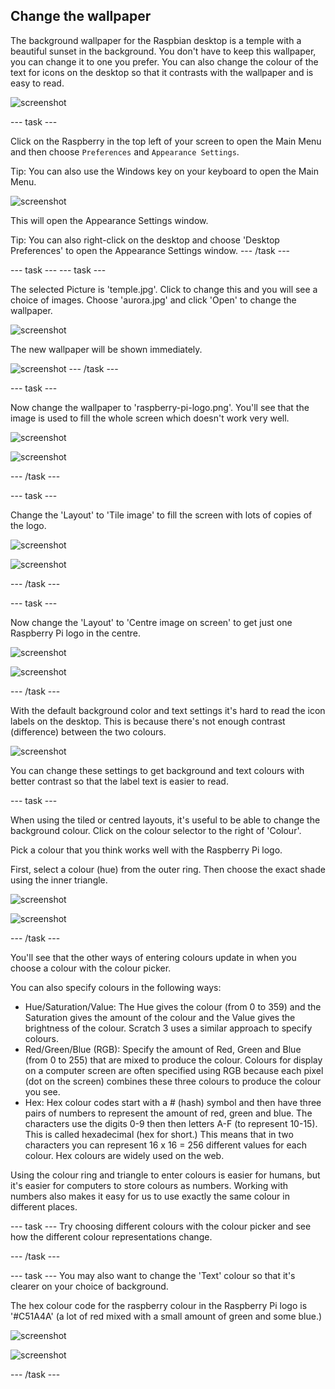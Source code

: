 ## Change the wallpaper

The background wallpaper for the Raspbian desktop is a temple with a beautiful sunset in the background. You don't have to keep this wallpaper, you can change it to one you prefer. You can also change the colour of the text for icons on the desktop so that it contrasts with the wallpaper and is easy to read.

![screenshot](images/custom-default.png)

--- task ---

Click on the Raspberry in the top left of your screen to open the Main Menu and then choose `Preferences` and `Appearance Settings`. 

Tip: You can also use the Windows key on your keyboard to open the Main Menu.

![screenshot](images/custom-menu.png)

This will open the Appearance Settings window.

Tip: You can also right-click on the desktop and choose 'Desktop Preferences' to open the Appearance Settings window.
--- /task ---

--- task ---
--- task ---

The selected Picture is 'temple.jpg'. Click to change this and you will see a choice of images. Choose 'aurora.jpg' and click 'Open' to change the wallpaper. 

![screenshot](images/custom-dialog.png)

The new wallpaper will be shown immediately. 

![screenshot](images/custom-aurora.png)
--- /task ---

--- task ---

Now change the wallpaper to 'raspberry-pi-logo.png'. You'll see that the image is used to fill the whole screen which doesn't work very well.

![screenshot](images/custom-dialog.png)

![screenshot](images/custom-logo.png)

--- /task ---

--- task ---

Change the 'Layout' to 'Tile image' to fill the screen with lots of copies of the logo.

![screenshot](images/custom-tile-dialog.png)

![screenshot](images/custom-tile.png)

--- /task ---

--- task ---

Now change the 'Layout' to 'Centre image on screen' to get just one Raspberry Pi logo in the centre. 

![screenshot](images/custom-centre-dialog.png)

![screenshot](images/custom-centre.png)

--- /task ---

With the default background color and text settings it's hard to read the icon labels on the desktop. This is because there's not enough contrast (difference) between the two colours.

![screenshot](images/custom-contrast.png)

You can change these settings to get background and text colours with better contrast so that the label text is easier to read. 

--- task ---

When using the tiled or centred layouts, it's useful to be able to change the background colour. Click on the colour selector to the right of 'Colour'.

Pick a colour that you think works well with the Raspberry Pi logo. 

First, select a colour (hue) from the outer ring. Then choose the exact shade using the inner triangle.

![screenshot](images/custom-background-colour-dialog.png)

![screenshot](images/custom-background-colour.png)

--- /task ---

You'll see that the other ways of entering colours update in when you choose a colour with the colour picker. 

You can also specify colours in the following ways:

- Hue/Saturation/Value: The Hue gives the colour (from 0 to 359) and the Saturation gives the amount of the colour and the Value gives the brightness of the colour. Scratch 3 uses a similar approach to specify colours. 
- Red/Green/Blue (RGB): Specify the amount of Red, Green and Blue (from 0 to 255) that are mixed to produce the colour. Colours for display on a computer screen are often specified using RGB because each pixel (dot on the screen) combines these three colours to produce the colour you see. 
- Hex: Hex colour codes start with a # (hash) symbol and then have three pairs of numbers to represent the amount of red, green and blue. The characters use the digits 0-9 then then letters A-F (to represent 10-15). This is called hexadecimal (hex for short.) This means that in two characters you can represent 16 x 16 = 256 different values for each colour. Hex colours are widely used on the web.

Using the colour ring and triangle to enter colours is easier for humans, but it's easier for computers to store colours as numbers. Working with numbers also makes it easy for us to use exactly the same colour in different places. 

--- task ---
Try choosing different colours with the colour picker and see how the different colour representations change. 

--- /task ---

--- task ---
You may also want to change the 'Text' colour so that it's clearer on your choice of background.

The hex colour code for the raspberry colour in the Raspberry Pi logo is '#C51A4A' (a lot of red mixed with a small amount of green and some blue.)

![screenshot](images/custom-text-dialog.png)

![screenshot](images/custom-text-colour.png)

--- /task ---


